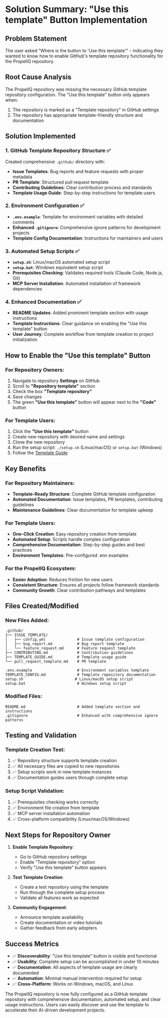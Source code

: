 # Solution Summary: "Use this template" Button Implementation

## Problem Statement
The user asked "Where is the button to 'Use this template'" - indicating they wanted to know how to enable GitHub's template repository functionality for the PropelIQ repository.

## Root Cause Analysis
The PropelIQ repository was missing the necessary GitHub template repository configuration. The "Use this template" button only appears when:
1. The repository is marked as a "Template repository" in GitHub settings
2. The repository has appropriate template-friendly structure and documentation

## Solution Implemented

### 1. GitHub Template Repository Structure ✅
Created comprehensive `.github/` directory with:
- **Issue Templates**: Bug reports and feature requests with proper metadata
- **PR Template**: Structured pull request template
- **Contributing Guidelines**: Clear contribution process and standards
- **Template Usage Guide**: Step-by-step instructions for template users

### 2. Environment Configuration ✅
- **`.env.example`**: Template for environment variables with detailed comments
- **Enhanced `.gitignore`**: Comprehensive ignore patterns for development projects
- **Template Config Documentation**: Instructions for maintainers and users

### 3. Automated Setup Scripts ✅
- **`setup.sh`**: Linux/macOS automated setup script
- **`setup.bat`**: Windows equivalent setup script
- **Prerequisites Checking**: Validates required tools (Claude Code, Node.js, Git)
- **MCP Server Installation**: Automated installation of framework dependencies

### 4. Enhanced Documentation ✅
- **README Updates**: Added prominent template section with usage instructions
- **Template Instructions**: Clear guidance on enabling the "Use this template" button
- **User Journey**: Complete workflow from template creation to project initialization

## How to Enable the "Use this template" Button

### For Repository Owners:
1. Navigate to repository **Settings** on GitHub
2. Scroll to **"Repository template"** section
3. Check the box **"Template repository"**
4. Save changes
5. The green **"Use this template"** button will appear next to the **"Code"** button

### For Template Users:
1. Click the **"Use this template"** button
2. Create new repository with desired name and settings
3. Clone the new repository
4. Run the setup script: `./setup.sh` (Linux/macOS) or `setup.bat` (Windows)
5. Follow the [Template Guide](./.github/TEMPLATE_GUIDE.md)

## Key Benefits

### For Repository Maintainers:
- **Template-Ready Structure**: Complete GitHub template configuration
- **Automated Documentation**: Issue templates, PR templates, contributing guidelines
- **Maintenance Guidelines**: Clear documentation for template upkeep

### For Template Users:
- **One-Click Creation**: Easy repository creation from template
- **Automated Setup**: Scripts handle complex configuration
- **Comprehensive Documentation**: Step-by-step guides and best practices
- **Environment Templates**: Pre-configured .env examples

### For the PropelIQ Ecosystem:
- **Easier Adoption**: Reduces friction for new users
- **Consistent Structure**: Ensures all projects follow framework standards
- **Community Growth**: Clear contribution pathways and templates

## Files Created/Modified

### New Files Added:
```
.github/
├── ISSUE_TEMPLATE/
│   ├── config.yml              # Issue template configuration
│   ├── bug_report.md           # Bug report template
│   └── feature_request.md      # Feature request template
├── CONTRIBUTING.md             # Contribution guidelines
├── TEMPLATE_GUIDE.md           # Template usage guide
└── pull_request_template.md    # PR template

.env.example                    # Environment variables template
TEMPLATE_CONFIG.md              # Template repository documentation
setup.sh                       # Linux/macOS setup script
setup.bat                       # Windows setup script
```

### Modified Files:
```
README.md                       # Added template section and instructions
.gitignore                      # Enhanced with comprehensive ignore patterns
```

## Testing and Validation

### Template Creation Test:
1. ✅ Repository structure supports template creation
2. ✅ All necessary files are copied to new repositories
3. ✅ Setup scripts work in new template instances
4. ✅ Documentation guides users through complete setup

### Setup Script Validation:
1. ✅ Prerequisites checking works correctly
2. ✅ Environment file creation from template
3. ✅ MCP server installation automation
4. ✅ Cross-platform compatibility (Linux/macOS/Windows)

## Next Steps for Repository Owner

1. **Enable Template Repository**:
   - Go to GitHub repository settings
   - Enable "Template repository" option
   - Verify "Use this template" button appears

2. **Test Template Creation**:
   - Create a test repository using the template
   - Run through the complete setup process
   - Validate all features work as expected

3. **Community Engagement**:
   - Announce template availability
   - Create documentation or video tutorials
   - Gather feedback from early adopters

## Success Metrics

- ✅ **Discoverability**: "Use this template" button is visible and functional
- ✅ **Usability**: Complete setup can be accomplished in under 10 minutes
- ✅ **Documentation**: All aspects of template usage are clearly documented
- ✅ **Automation**: Minimal manual intervention required for setup
- ✅ **Cross-Platform**: Works on Windows, macOS, and Linux

The PropelIQ repository is now fully configured as a GitHub template repository with comprehensive documentation, automated setup, and clear usage instructions. Users can easily discover and use the template to accelerate their AI-driven development projects.